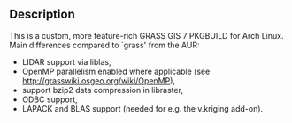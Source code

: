 ## Description

This is a custom, more feature-rich GRASS GIS 7 PKGBUILD for Arch Linux. Main differences compared to `grass' from the AUR:

- LIDAR support via liblas,
- OpenMP parallelism enabled where applicable (see http://grasswiki.osgeo.org/wiki/OpenMP),
- support bzip2 data compression in libraster,
- ODBC support,
- LAPACK and BLAS support (needed for e.g. the v.kriging add-on).
